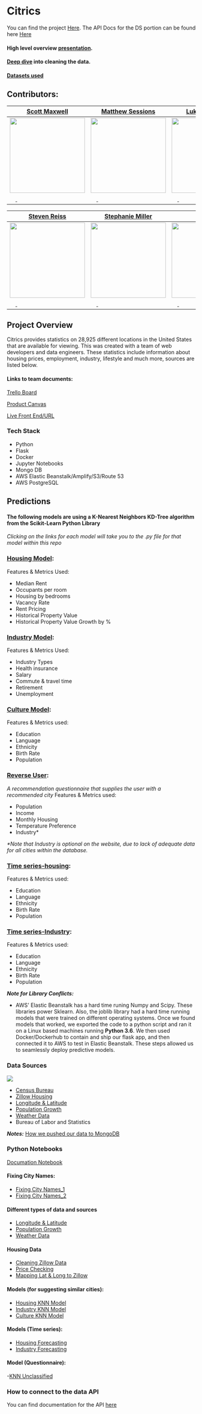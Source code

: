 #  Citrics

You can find the project [Here](https://citrics.io/).
The API Docs for the DS portion can be found here [Here](https://api.citrics.io/docs)


#### High level overview [presentation](https://docs.google.com/presentation/d/1d7sk8eKj25dVvFoWsu9aERXwdkw6JH33FIgaYkq3bt4/edit?usp=sharing).

#### [Deep dive](https://github.com/Lambda-School-Labs/city-data-comparison-ds/blob/master/Notebooks/Citrics_Documentation.ipynb) into cleaning the data.

#### [Datasets used](https://drive.google.com/open?id=1MdnKnqFQRhMPvxeloIAPuhl-qwhhCSbi)

## Contributors:

| [Scott Maxwell](https://github.com/scottwmwork) | [Matthew Sessions](https://github.com/matthew-sessions) | [Luke Townsend](https://github.com/ldtownsend) | [jimmy 'Zeb' Smith](https://www.github.com/zebfred) |
|-------------------------------------------------|---------------------------------------------------------|------------------------------------------------|-----------------------------------------------------|
|<img src="https://avatars0.githubusercontent.com/u/33496996?s=400&u=454aad7eb839b42caa4cfca9357bae07c7a3325c&v=4" width = "200" />|<img src="https://avatars1.githubusercontent.com/u/53715422?s=400&v=4" width = "200" />|<img src="https://avatars1.githubusercontent.com/u/53023268?s=400&v=4" width = "200" />|<img src="https://ca.slack-edge.com/ESZCHB482-W012H6HFWLD-697fe1c1ba2d-512" width="200" />|
|[<img src="https://github.com/favicon.ico" width="15"> ](https://github.com/scottwmwork) [ <img src="https://static.licdn.com/sc/h/al2o9zrvru7aqj8e1x2rzsrca" width="15"> ](www.linkedin.com/in/scott-w-maxwell)|[<img src="https://github.com/favicon.ico" width="15"> ](https://github.com/matthew-sessions) [<img src="https://static.licdn.com/sc/h/al2o9zrvru7aqj8e1x2rzsrca" width="15"> ](https://www.linkedin.com/in/matthew-sessions/)|[<img src="https://github.com/favicon.ico" width="15"> ](https://github.com/ldtownsend) [ <img src="https://static.licdn.com/sc/h/al2o9zrvru7aqj8e1x2rzsrca" width="15"> ](https://www.linkedin.com/in/luke-townsend-caia-95312610a/)|[<img src="https://github.com/favicon.ico" width="15"> ](https://github.com/zebfred) [ <img src="https://static.licdn.com/sc/h/al2o9zrvru7aqj8e1x2rzsrca" width="15"> ](https://www.linkedin.com/)|

| [Steven Reiss](https://github.com/steve122192) | [Stephanie Miller](https://github.com/shmilyface) | [Amy NLe](https://github.com/hyamynl619) | [Robert Tom](https://github.com/RCTom168) |
|------------------------------------------------|---------------------------------------------------|------------------------------------------|-------------------------------------------|
|<img src="https://ca.slack-edge.com/ESZCHB482-W012BRR0Y7Q-884e2fa6a19d-512" width="200" />|<img src="https://avatars1.githubusercontent.com/u/49967847?s=460&v=4" width="200" />|<img src="https://ca.slack-edge.com/ESZCHB482-W012X6XC8AV-51551ad57fce-512" width="200" />|<img src="https://ca.slack-edge.com/ESZCHB482-W012BRRJ8B0-fbb6b94d63ab-512" width="200" />|
|[<img src="https://github.com/favicon.ico" width="15"> ](https://github.com/steve122192) [ <img src="https://static.licdn.com/sc/h/al2o9zrvru7aqj8e1x2rzsrca" width="15"> ](https://www.linkedin.com/in/steven-reiss-94102b115/)|[<img src="https://github.com/favicon.ico" width="15"> ](https://github.com/shmilyface) [<img src="https://static.licdn.com/sc/h/al2o9zrvru7aqj8e1x2rzsrca" width="15"> ](https://www.linkedin.com/in/stephaniemillerwa/)|[<img src="https://github.com/favicon.ico" width="15"> ](http://github.com/hyamynl619) [ <img src="https://static.licdn.com/sc/h/al2o9zrvru7aqj8e1x2rzsrca" width="15"> ](https://www.linkedin.com/in/amy-nguyen-le/)|[<img src="https://github.com/favicon.ico" width="15"> ](https://github.com/RCTom168) [ <img src="https://static.licdn.com/sc/h/al2o9zrvru7aqj8e1x2rzsrca" width="15"> ](https://www.linkedin.com/in/robertctom168/)|

## Project Overview

Citrics provides statistics on 28,925 different locations in the United States that are available for viewing. This was created with a team of web developers and data engineers. These statistics include information about housing prices, employment, industry, lifestyle and much more, sources are listed below. 

#### Links to team documents:

 [Trello Board](https://trello.com/b/VXbaBrSL/labs-19-citydatacomparison)

 [Product Canvas](https://www.notion.so/City-Data-Comparison-bc94a2f56b05482e9c42a12748a0ed0a)
 
 [Live Front End/URL](https://citrics.io/)


### Tech Stack

- Python
- Flask
- Docker
- Jupyter Notebooks
- Mongo DB
- AWS Elastic Beanstalk/Amplify/S3/Route 53
- AWS PostgreSQL


## Predictions


#### The following models are using a K-Nearest Neighbors KD-Tree algorithm from the Scikit-Learn Python Library

_Clicking on the links for each model will take you to the .py file for that model within this repo_

### [Housing Model](https://github.com/Lambda-School-Labs/city-data-comparison-ds/blob/master/Model_Scripts/housing.py): 

Features & Metrics Used: 

 - Median Rent
 - Occupants per room
 - Housing by bedrooms
 - Vacancy Rate
 - Rent Pricing
 - Historical Property Value
 - Historical Property Value Growth by %

### [Industry Model](https://github.com/Lambda-School-Labs/city-data-comparison-ds/blob/master/Model_Scripts/industry.py):

Features & Metrics Used:

 - Industry Types
 - Health insurance
 - Salary
 - Commute & travel time
 - Retirement
 - Unemployment
 
### [Culture Model](https://github.com/Lambda-School-Labs/city-data-comparison-ds/blob/master/Model_Scripts/culture.py):

Features & Metrics used:

 - Education
 - Language
 - Ethnicity
 - Birth Rate
 - Population
 
 
### [Reverse User](https://github.com/Lambda-School-Labs/city-data-comparison-ds/blob/master/Model_Scripts/housing.py): 
_A recommendation questionnaire that supplies the user with a recommended city_
Features & Metrics used:
 - Population
 - Income
 - Monthly Housing
 - Temperature Preference
 - Industry* 
 
 _*Note that Industry is optional on the website, due to lack of adequate data for all cities within the database._ 

### [Time series-housing](https://github.com/Lambda-School-Labs/city-data-comparison-ds/blob/master/Model_Scripts/housing.py): 

Features & Metrics used:

 - Education
 - Language
 - Ethnicity
 - Birth Rate
 - Population

### [Time series-Industry](https://github.com/Lambda-School-Labs/city-data-comparison-ds/blob/master/Model_Scripts/housing.py): 

Features & Metrics used:

 - Education
 - Language
 - Ethnicity
 - Birth Rate
 - Population
 
 
_**Note for Library Conflicts:**_ 
* AWS' Elastic Beanstalk has a hard time runing Numpy and Scipy. These libraries power Sklearn. 
Also, the joblib library had a hard time running models that were trained on different operating systems. Once we found models that worked, we exported the code to a python script and ran it on a Linux based machines running **Python 3.6**. We then used Docker/Dockerhub to contain and ship our flask app, and then connected it to AWS to test in Elastic Beanstalk. These steps allowed us to seamlessly deploy predictive models.


### Data Sources

<img src = 'https://raw.githubusercontent.com/Lambda-School-Labs/city-data-comparison-ds/master/images/data%20source%20map.PNG'>

-   [Census Bureau](https://github.com/Lambda-School-Labs/city-data-comparison-ds/blob/master/Notebooks/City_Naming.ipynb)
-   [Zillow Housing](https://github.com/Lambda-School-Labs/city-data-comparison-ds/blob/master/Notebooks/zillowData_clean.ipynb)
-   [Longitude & Latitude](https://github.com/Lambda-School-Labs/city-data-comparison-ds/blob/master/Notebooks/Get_Lat_Lng.ipynb)
-   [Population Growth](https://github.com/Lambda-School-Labs/city-data-comparison-ds/blob/master/Notebooks/PopulationGrowth.ipynb)
-   [Weather Data](https://www.ncdc.noaa.gov/cdo-web/webservices/v2)
-   Bureau of Labor and Statistics

_**Notes:**_
[How we pushed our data to MongoDB](https://github.com/Lambda-School-Labs/city-data-comparison-ds/blob/master/to_datebase.py)



### Python Notebooks

[Documation Notebook](https://github.com/Lambda-School-Labs/city-data-comparison-ds/blob/master/data-collection-master/Notebooks/Citrics_Documentation.ipynb)

#### Fixing City Names:
- [Fixing City Names_1](https://github.com/Lambda-School-Labs/city-data-comparison-ds/blob/master/data-collection-master/Notebooks/fixnames.ipynb)
- [Fixing City Names_2](https://github.com/Lambda-School-Labs/city-data-comparison-ds/blob/master/data-collection-master/Notebooks/City_Naming.ipynb)

#### Different types of data and sources
- [Longitude & Latitude](https://github.com/Lambda-School-Labs/city-data-comparison-ds/blob/master/Notebooks/data-collection-master/Get_Lat_Lng.ipynb)
- [Population Growth](https://github.com/Lambda-School-Labs/city-data-comparison-ds/blob/master/Notebooks/data-collection-master/PopulationGrowth.ipynb)
- [Weather Data](https://github.com/Lambda-School-Labs/city-data-comparison-ds/blob/master/Notebooksdata-collection-master//Weather_Data.ipynb)

#### Housing Data
- [Cleaning Zillow Data](https://github.com/Lambda-School-Labs/city-data-comparison-ds/blob/master/Notebooks/data-collection-master/zillowData_clean.ipynb)
- [Price Checking](https://github.com/Lambda-School-Labs/city-data-comparison-ds/blob/master/Notebooks/data-collection-master/zillow_price_check.ipynb)
- [Mapping Lat & Long to Zillow](https://github.com/Lambda-School-Labs/city-data-comparison-ds/blob/master/data-collection-master/Notebooks/zillowzip.ipynb)

#### Models (for suggesting similar cities):

- [Housing KNN Model](https://github.com/Lambda-School-Labs/city-data-comparison-ds/blob/master/Notebooks/data-collection-master/Housing_model.ipynb)
- [Industry KNN Model](https://github.com/Lambda-School-Labs/city-data-comparison-ds/blob/master/Notebooks/data-collection-master/industry_knn_model.ipynb)
- [Culture KNN Model](https://github.com/Lambda-School-Labs/city-data-comparison-ds/blob/master/Notebooks/data-collection-master/culture_knn_model.ipynb)
#### Models (Time series):

- [Housing Forecasting](https://github.com/Lambda-School-Labs/city-data-comparison-ds/blob/master/Notebooks/data-collection-master/Housing_model.ipynb)
- [Industry Forecasting](https://github.com/Lambda-School-Labs/city-data-comparison-ds/blob/master/Notebooks/data-collection-master/industry_knn_model.ipynb)


#### Model (Questionnaire):
-[KNN Unclassified](https://github.com/Lambda-School-Labs/city-data-comparison-ds/blob/master/Notebooks/data-collection-master/industry_knn_model.ipynb)

### How to connect to the data API

You can find documentation for the API [here](https://api.citrics.io/docs)
